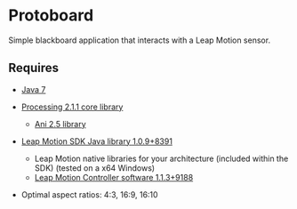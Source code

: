 Protoboard
==================

Simple blackboard application that interacts with a Leap Motion sensor.


Requires
------------------

* [Java 7](http://www.java.com/)

* [Processing 2.1.1 core library](http://processing.org/download/)
	+ [Ani 2.5 library](http://www.looksgood.de/libraries/Ani/)

* [Leap Motion SDK Java library 1.0.9+8391](http://developer.leapmotion.com/)
	+ Leap Motion native libraries for your
	  architecture (included within the SDK)
	  (tested on a x64 Windows)
	+ [Leap Motion Controller software 1.1.3+9188](http://www.leapmotion.com/setup)

* Optimal aspect ratios: 4:3, 16:9, 16:10